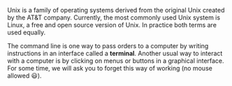 <script>
import Quiz from "components/Quiz.svelte";
</script>

Unix is a family of operating systems derived from the original Unix created by the AT&T company. Currently, the most commonly used Unix system is Linux, a free and open source version of Unix. In practice both terms are used equally.

The command line is one way to pass orders to a computer by writing instructions in an interface called a **terminal**.
Another usual way to interact with a computer is by clicking on menus or buttons in a graphical interface. For some time, we will ask you to forget this way of working (no mouse allowed 😃).

